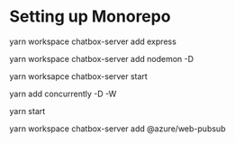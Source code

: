 # Setting up Monorepo

yarn workspace chatbox-server add express

yarn workspace chatbox-server add nodemon -D

yarn worksapce chatbox-server start

yarn add concurrently -D -W

yarn start

yarn workspace chatbox-server add @azure/web-pubsub
